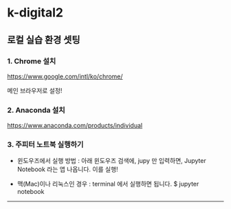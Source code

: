 # k-digital2

## 로컬 실습 환경 셋팅 

### 1. Chrome 설치 

https://www.google.com/intl/ko/chrome/

메인 브라우저로 설정!

### 2. Anaconda 설치

https://www.anaconda.com/products/individual

### 3. 주피터 노트북 실행하기 

- 윈도우즈에서 실행 방법 : 아래 윈도우즈 검색에, jupy 만 입력하면, Jupyter Notebook 라는 앱 나옵니다. 이를 실행!

- 맥(Mac)이나 리눅스인 경우 : terminal 에서 실행하면 됩니다.  $ jupyter notebook 

--------

